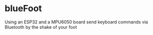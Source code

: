# blueFoot
Using an ESP32 and a MPU6050 board send keyboard commands via Bluetooth by the shake of your foot
